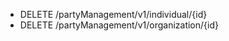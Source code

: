 <!--
    ATTENTION: This file was generated via gradle!
               Do NOT manually edit this file! Any such changes will be overwritten!
-->

* DELETE /partyManagement/v1/individual/{id}
* DELETE /partyManagement/v1/organization/{id}
